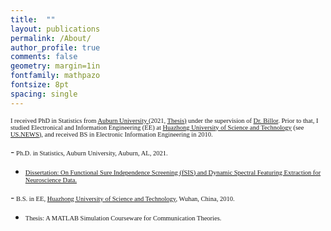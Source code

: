 ```yaml
---
title:  ""
layout: publications
permalink: /About/
author_profile: true
comments: false
geometry: margin=1in
fontfamily: mathpazo
fontsize: 8pt
spacing: single
---
```



<span style="font-family:Times New Roman; font-size:0.75em;"> I received PhD in Statistics from <a href="https://www.auburn.edu/cosam/departments/math/index.htm">Auburn University </a> (2021, <a href="https://etd.auburn.edu/handle/10415/8064">Thesis)</a> under the supervision of <a href="https://www.auburn.edu/cosam/climate_resilience/people/faculty/billor.htm"> Dr. Billor</a>.
Prior to that, I studied Electronical and Information Engineering (EE) at <a href="https://english.hust.edu.cn/">Huazhong University of Science and Technology</a> (see <a href="https://www.usnews.com/education/best-global-universities/huazhong-university-of-science-technology-505190">US.NEWS</a>), and received BS in Electronic Information Engineering in 2010. </span>



-<span style="font-family:Times New Roman; font-size:0.75em;"> 
Ph.D. in Statistics, Auburn University, Auburn, AL, 2021.</span>
- <span style="font-family:Times New Roman; font-size:0.75em;"> <a href="https://etd.auburn.edu/handle/10415/8064">Dissertation: On Functional Sure Independence Screening (fSIS) and Dynamic Spectral Featuring Extraction for Neuroscience Data.</a></span>


-<span style="font-family:Times New Roman; font-size:0.75em;"> 
B.S. in EE, <a href="https://english.hust.edu.cn/">Huazhong University of Science and Technology</a>, Wuhan, China, 2010. </span>
- <span style="font-family:Times New Roman; font-size:0.75em;"> Thesis: A MATLAB Simulation Courseware for Communication Theories. </span>





